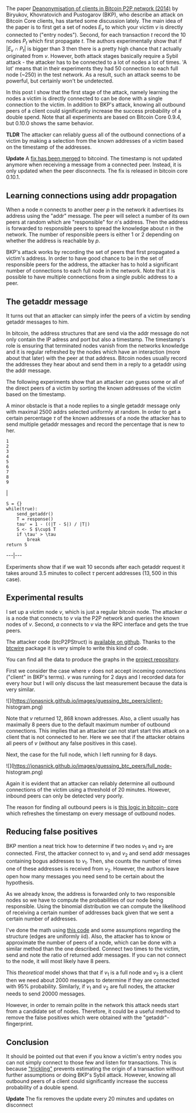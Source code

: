 The paper [Deanonymisation of clients in Bitcoin P2P network
(2014)](http://arxiv.org/abs/1405.7418) by Biryukov, Khovratovich and
Pustogarov (BKP), who describe an attack on Bitcoin Core clients, has started
some discussion lately. The main idea of the paper is to first get a set of
nodes $E_v$ to which your victim $v$ is directly connected to ("entry nodes").
Second, for each transaction $t$ record the $10$ nodes $P_t$ which first
propagate $t$. The authors experimentally show that if $|E_v \cap P_t|$ is
bigger than $3$ then there is a pretty high chance that $t$ actually
originated from $v$. However, both attack stages basically require a Sybil
attack - the attacker has to be connected to a lot of nodes a lot of times. 'A
lot' means that in their experiments they had 50 connection to each full node
(~250) in the test network. As a result, such an attack seems to be powerful,
but certainly won't be undetected.

In this post I show that the first stage of the attack, namely learning the
nodes a victim is directly connected to can be done with a single connection
to the victim. In addition to BKP's attack, knowing all outbound peers of a
client could significantly increase the success probability of a double spend.
Note that all experiments are based on Bitcoin Core 0.9.4, but 0.10.0 shows
the same behavior.

**TLDR** The attacker can reliably guess all of the outbound connections of a
victim by making a selection from the known addresses of a victim based on the
timestamp of the addresses.

**Update** A [fix has been
merged](https://github.com/bitcoin/bitcoin/pull/5860) to bitcoind. The
timestamp is not updated anymore when receiving a message from a connected
peer. Instead, it is only updated when the peer disconnects. The fix is
released in bitcoin core 0.10.1.

## Learning connections using addr propagation

When a node $n$ connects to another peer $p$ in the network it advertises its
address using the "addr" message. The peer will select a number of its own
peers at random which are "responsible" for $n$'s address. Then the address is
forwarded to responsible peers to spread the knowledge about $n$ in the
network. The number of responsible peers is either $1$ or $2$ depending on
whether the address is reachable by $p$.

BKP's attack works by recording the set of peers that first propagated a
victim's address. In order to have good chance to be in the set of responsible
peers for the address, the attacker has to hold a significant number of
connections to each full node in the network. Note that it is possible to have
multiple connections from a single public address to a peer.

## The getaddr message

It turns out that an attacker can simply infer the peers of a victim by
sending getaddr messages to him.

In bitcoin, the address structures that are send via the addr message do not
only contain the IP adress and port but also a timestamp. The timestamp's role
is ensuring that terminated nodes vanish from the networks knowledge and it is
regular refreshed by the nodes which have an interaction (more about that
later) with the peer at that address. Bitcoin nodes usually record the
addresses they hear about and send them in a reply to a getaddr using the addr
message.

The following experiments show that an attacker can guess some or all of the
direct peers of a victim by sorting the known addresses of the victim based on
the timestamp.

A minor obstacle is that a node replies to a single getaddr message only with
maximal 2500 addrs selected uniformly at random. In order to get a certain
percentage $\tau$ of the known addresses of a node the attacker has to send
multiple getaddr messages and record the percentage that is new to her.

    
    
    1
    2
    3
    4
    5
    6
    7
    8
    9
    

|

    
    
    S = {}
    while(true):
        send_getaddr()
        T = response()
        tau' = 1 - ((|T - S|) / |T|) 
        S <- S $\cup$ T
        if \tau' > \tau
            break
    return S  
  
---|---  
  
Experiments show that if we wait 10 seconds after each getaddr request it
takes around $3.5$ minutes to collect $\tau$ percent addresses ($13,500$ in
this case).

## Experimental results

I set up a victim node $v$, which is just a regular bitcoin node. The attacker
$a$ is a node that connects to $v$ via the P2P network and queries the known
nodes of $v$. Second, $a$ connects to $v$ via the RPC interface and gets the
true peers.

The attacker code (btcP2PStruct) is [available on
github](https://github.com/jonasnick/btcP2PStruct). Thanks to the
[btcwire](https://github.com/conformal/btcwire) package it is very simple to
write this kind of code.

You can find all the data to produce the graphs in the [project
repository](https://github.com/jonasnick/btcP2PStruct/data).

First we consider the case where $v$ does not accept incoming connections
("client" in BKP's terms). $v$ was running for 2 days and I recorded data for
every hour but I will only discuss the last measurement because the data is
very similar.

![](https://jonasnick.github.io/images/guessing_btc_peers/client-
histogram.png)

Note that $v$ returned $12,868$ known addresses. Also, a client usually has
maximally 8 peers due to the default maximum number of outbound connections.
This implies that an attacker can not start start this attack on a client that
is not connected to her. Here we see that if the attacker obtains all peers of
$v$ (without any false positives in this case).

Next, the case for the full node, which I left running for 8 days.

![](https://jonasnick.github.io/images/guessing_btc_peers/full_node-
histogram.png)

Again it is evident that an attacker can reliably determine all outbound
connections of the victim using a threshold of 20 minutes. However, inbound
peers can only be detected very poorly.

The reason for finding all outbound peers is is [this logic in bitcoin-
core](https://github.com/bitcoin/bitcoin/blob/249bf0e0492758d71dc5d8fa77103b31b604979f/src/main.cpp#L4192)
which refreshes the timestamp on every message of outbound nodes.

## Reducing false positives

BKP mention a neat trick how to determine if two nodes $v_1$ and $v_2$ are
connected. First, the attacker connect to $v_1$ and $v_2$ and send addr
messages containing bogus addresses to $v_1$. Then, she counts the number of
times one of these addresses is received from $v_2$. However, the authors
leave open how many messages you need send to be certain about the hypothesis.

As we already know, the address is forwarded only to two responsible nodes so
we have to compute the probabilities of our node being responsible. Using the
binomial distribution we can compute the likelihood of receiving a certain
number of addresses back given that we sent a certain number of addresses.

I've done the math using [this
code](https://github.com/jonasnick/btcP2PStruct/blob/master/prob/is_connected_prob.py)
and some assumptions regarding the structure (edges are uniformly iid). Also,
the attacker has to know or approximate the number of peers of a node, which
can be done with a similar method than the one described. Connect two times to
the victim, send and note the ratio of returned addr messages. If you can not
connect to the node, it will most likely have 8 peers.

This _theoretical_ model shows that that if $v_1$ is a full node and $v_2$ is
a client then we need about 2000 messages to determine if they are connected
with 95% probability. Similarly, if $v_1$ and $v_2$ are full nodes, the
attacker needs to send 20000 messages.

However, in order to remain polite in the network this attack needs start from
a candidate set of nodes. Therefore, it could be a useful method to remove the
false positives which were obtained with the "getaddr"-fingerprint.

## Conclusion

It should be pointed out that even if you know a victim's entry nodes you can
not simply connect to those few and listen for transactions. This is because
["trickling"](https://en.bitcoin.it/wiki/Satoshi_Client_Transaction_Exchange)
prevents estimating the origin of a transaction without further assumptions or
doing BKP's Sybil attack. However, knowing all outbound peers of a client
could significantly increase the success probability of a double spend.

**Update** The fix removes the update every 20 minutes and updates on
disconnect

